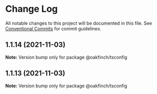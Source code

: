 # Change Log

All notable changes to this project will be documented in this file.
See [Conventional Commits](https://conventionalcommits.org) for commit guidelines.

## 1.1.14 (2021-11-03)

**Note:** Version bump only for package @oakfinch/tsconfig





## 1.1.13 (2021-11-03)

**Note:** Version bump only for package @oakfinch/tsconfig
